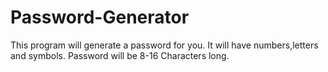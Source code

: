 # Password-Generator
This program will generate a password for you. 
It will have numbers,letters and symbols. Password will be 8-16 Characters long.
